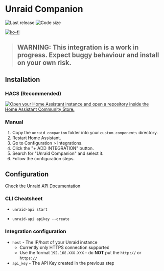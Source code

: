 # Unraid Companion

![Last release](https://img.shields.io/github/release-date/nedevski/hass_unraid_companion?style=flat-square)
![Code size](https://img.shields.io/github/languages/code-size/nedevski/hass_unraid_companion?style=flat-square)

[![ko-fi](https://ko-fi.com/img/githubbutton_sm.svg)](https://ko-fi.com/nedevski/tip)

> ## **WARNING:** This integration is a work in progress. Expect buggy behaviour and install on your own risk.

## Installation

### HACS (Recommended)

[![Open your Home Assistant instance and open a repository inside the Home Assistant Community Store.](https://my.home-assistant.io/badges/hacs_repository.svg)](https://my.home-assistant.io/redirect/hacs_repository/?owner=nedevski&repository=hass_unraid_companion&category=integration)

### Manual

1. Copy the `unraid_companion` folder into your `custom_components` directory.
2. Restart Home Assistant.
3. Go to Configuration > Integrations.
4. Click the "+ ADD INTEGRATION" button.
5. Search for "Unraid Companion" and select it.
6. Follow the configuration steps.

## Configuration

Check the [Unraid API Documentation](https://docs.unraid.net/API/cli/)

### CLI Cheatsheet

- `unraid-api start`

- `unraid-api apikey --create`

### Integration configuration

- `host` - The IP/host of your Unraid instance
  - Currently only HTTPS connection supported
  - Use the format `192.168.XXX.XXX` - do **NOT** put the `http://` or `https://`
- `api_key` - The API Key created in the previous step
